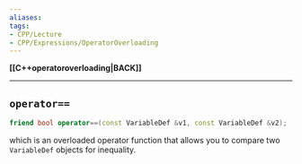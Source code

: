 ```yaml
---
aliases:
tags:
- CPP/Lecture
- CPP/Expressions/OperatorOverloading
---
```

**[[C++operatoroverloading|BACK]]**

---
## `operator==`
```cpp
friend bool operator==(const VariableDef &v1, const VariableDef &v2);
```

which is an overloaded operator function that allows you to compare two `VariableDef` objects for inequality.